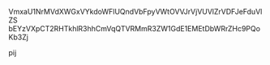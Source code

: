 VmxaU1NrMVdXWGxVYkdoWFlUQndVbFpyVWtOVVJrVjVUVlZrVDFJeFduVlZS
bEYzVXpCT2RHTkhlR3hhCmVqQTVRMmR3ZW1GdE1EMEtDbWRrZHc9PQoKb3Zj

pij